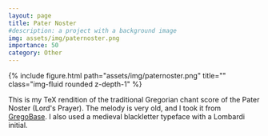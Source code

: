 ```yaml
---
layout: page
title: Pater Noster
#description: a project with a background image
img: assets/img/paternoster.png
importance: 50
category: Other
---
```


<div class="row">
    <div class="col-sm mt-3 mt-md-0 img-medium mx-auto">
        {% include figure.html path="assets/img/paternoster.png" title="" class="img-fluid rounded z-depth-1" %}
    </div>
</div>

This is my TeX rendition of the traditional Gregorian chant score of the Pater Noster (Lord's Prayer). The melody is very old, and I took it from [GregoBase](https://gregobase.selapa.net/). I also used a medieval blackletter typeface with a Lombardi initial.   